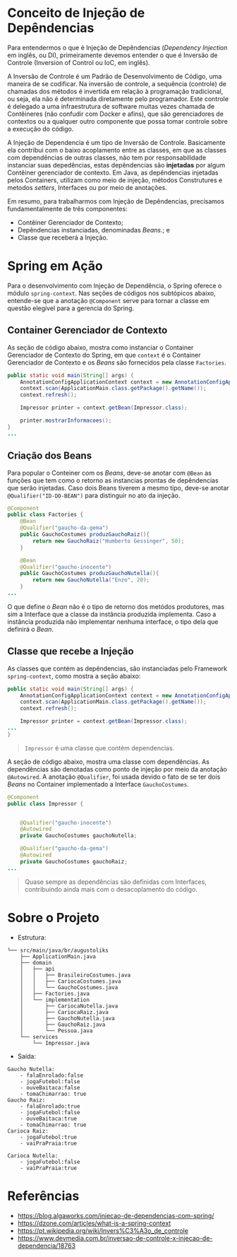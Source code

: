 # Conceito de Injeção de Depêndencias

Para entendermos o que é Injeção de Depêndencias (_Dependency Injection_ em inglês, ou DI), primeiramente devemos entender o que é Inversão de Controle (Inversion of Control ou IoC, em inglês). 
 
A Inversão de Controle é um Padrão de Desenvolvimento de Código, uma maneira de se codificar. Na inversão de controle, a sequência (controle) de chamadas dos métodos é invertida em relação à programação tradicional, ou seja, ela não é determinada diretamente pelo programador. Este controle é delegado a uma infraestrutura de software muitas vezes chamada de Contêineres (não confudir com Docker e afins), que são gerenciadores de contextos ou a qualquer outro componente que possa tomar controle sobre a execução do código.
 
A Injeção de Dependencia é um tipo de Inversão de Controle. Basicamente ela contribui com o baixo acoplamento entre as classes, em que as classes com dependências de outras classes, não tem por responsabilidade instanciar suas depedências, estas depêndencias são __injetadas__ por algum Contêiner gerenciador de contexto. Em Java, as depêndencias injetadas pelos Containers, utilizam como meio de injeção, métodos Construtures e metodos _setters_, Interfaces ou por meio de anotações.

Em resumo, para trabalharmos com Injeção de Depêndencias, precisamos fundamentalmente de três componentes:

- Contêiner Gerenciador de Contexto;
- Depêndencias instanciadas, denominadas _Beans_.; e
- Classe que receberá a Injeção. 


# Spring em Ação

Para o desenvolvimento com Injeção de Dependência, o Spring oferece o módulo `spring-context`. Nas seções de códigos nos subtópicos abaixo, entende-se que a anotação `@Component` serve para tornar a classe em questão elegível para a gerencia do Spring.

## Container Gerenciador de Contexto 

As seção de código abaixo, mostra como instanciar o Container Gerenciador de Contexto do Spring, em que `context` é o Container Gerenciador de Contexto e os _Beans_ são fornecidos pela classe `Factories`.

```java
public static void main(String[] args) {
    AnnotationConfigApplicationContext context = new AnnotationConfigApplicationContext();
    context.scan(ApplicationMain.class.getPackage().getName());
    context.refresh();

    Impressor printer = context.getBean(Impressor.class);

    printer.mostrarInformacoes();
}
...
```

## Criação dos Beans 

Para popular o Conteiner com os _Beans_, deve-se anotar com `@Bean` as funções que tem como o retorno as instancias prontas de depêndencias que serão injetadas. Caso dois Beans tiverem a mesmo tipo, deve-se anotar `@Qualifier("ID-DO-BEAN")` para distinguir no ato da injeção. 

```java
@Component
public class Factories {
    @Bean
    @Qualifier("gaucho-da-gema")
    public GauchoCostumes produzGauchoRaiz(){
        return new GauchoRaiz("Humberto Gessinger", 50);
    }

    @Bean
    @Qualifier("gaucho-inocente")
    public GauchoCostumes produzGauchoNutella(){
        return new GauchoNutella("Enzo", 20);
    }
...
```

O que define o _Bean_ não é o tipo de retorno dos metódos produtores, mas sim a Interface que a classe da instância produzida implementa. Caso a instância produzida não implementar nenhuma interface, o tipo dela que definirá o _Bean_.


## Classe que recebe a Injeção

As classes que contém as depêndencias, são instanciadas pelo Framework `spring-context`, como mostra a seção abaixo: 
 
```java
public static void main(String[] args) {
    AnnotationConfigApplicationContext context = new AnnotationConfigApplicationContext();
    context.scan(ApplicationMain.class.getPackage().getName());
    context.refresh();

    Impressor printer = context.getBean(Impressor.class);
...
}
```
> `Impressor` é uma classe que contém dependencias. 
 
A seção de código abaixo, mostra uma classe com dependências. As dependências são denotadas como ponto de injeção por meio da anotação `@Autowired`. A anotação `@Qualifier`, foi usada devido o fato de se ter  dois _Beans_ no Container implementado a Interface `GauchoCostumes`.

```java
@Component
public class Impressor {


    @Qualifier("gaucho-inocente")
    @Autowired
    private GauchoCostumes gauchoNutella;

    @Qualifier("gaucho-da-gema")
    @Autowired
    private GauchoCostumes gauchoRaiz;
...
```

> Quase sempre as dependências são definidas com Interfaces, contribuindo ainda mais com o desacoplamento do código.


# Sobre o Projeto

- Estrutura:

```
└── src/main/java/br/augustoliks
    ├── ApplicationMain.java
    ├── domain
    │   ├── api
    │   │   ├── BrasileiroCostumes.java
    │   │   ├── CariocaCostumes.java
    │   │   └── GauchoCostumes.java
    │   ├── Factories.java
    │   └── implementation
    │       ├── CariocaNutella.java
    │       ├── CariocaRaiz.java
    │       ├── GauchoNutella.java
    │       ├── GauchoRaiz.java
    │       └── Pessoa.java
    └── services
        └── Impressor.java
```

- Saída:

```
Gaucho Nutella:
	- falaEnrolado:false
	- jogaFutebol:false
	- ouveBaitaca:false
	- tomaChimarrao: true
Gaucho Raiz:
	- falaEnrolado:true
	- jogaFutebol:false
	- ouveBaitaca:true
	- tomaChimarrao: true
Carioca Raiz:
	- jogaFutebol:true
	- vaiPraPraia:true

Carioca Nutella:
	- jogaFutebol:false
	- vaiPraPraia:true
```

# Referências

- https://blog.algaworks.com/injecao-de-dependencias-com-spring/
- https://dzone.com/articles/what-is-a-spring-context
- https://pt.wikipedia.org/wiki/Invers%C3%A3o_de_controle
- https://www.devmedia.com.br/inversao-de-controle-x-injecao-de-dependencia/18763
